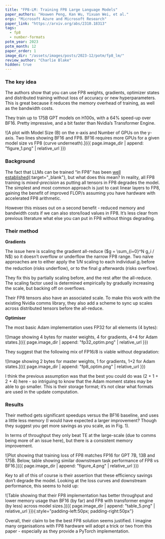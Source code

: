 ```yaml
---
title: "FP8-LM: Training FP8 Large Language Models"
paper_authors: "Houwen Peng, Kan Wu, Yixuan Wei, et al."
orgs: "Microsoft Azure and Microsoft Research"
paper_link: "https://arxiv.org/abs/2310.18313"
tags:
  - fp8
  - number-formats
potm_year: 2023
potm_month: 12
paper_order: 1
image_dir: "/assets/images/posts/2023-12/potm/fp8_lm/"
review_author: "Charlie Blake"
hidden: true
---
```


### The key idea

The authors show that you can use FP8 weights, gradients, optimizer states and distributed training without loss of accuracy or new hyperparameters. This is great because it reduces the memory overhead of training, as well as the bandwidth costs.

They train up to 175B GPT models on H100s, with a 64% speed-up over BF16. Pretty impressive, and a bit faster than Nvidia’s Transformer Engine.

![A plot with Model Size (B) on the x-axis and Number of GPUs on the y-axis. Two lines showing BF16 and FP8. BF16 requires more GPUs for a given model size vs FP8 (curve underneath).]({{ page.image_dir | append: "figure_1.png" | relative_url }})

### Background

The fact that LLMs can be trained “in FP8” has been [well established](https://arxiv.org/abs/2206.02915){:target="_blank"}, but what does this mean? In reality, all FP8 training is _mixed-precision_ as putting all tensors in FP8 degrades the model. The simplest and most common approach is just to cast linear layers to FP8, gaining the benefit of improved FLOP/s assuming you have hardware with accelerated FP8 arithmetic.

However this misses out on a second benefit - reduced memory and bandwidth costs if we can also store/load values in FP8. It’s less clear from previous literature what else you can put in FP8 without things degrading.

### Their method

**Gradients**

The issue here is scaling the gradient all-reduce ($g = \sum_{i=0}^N g_i / N$) so it doesn’t overflow or underflow the narrow FP8 range. Two naïve approaches are to either apply the $1/N$ scaling to each individual $g_i$ before the reduction (risks underflow), or to the final $g$ afterwards (risks overflow).

They fix this by partially scaling before, and the rest after the all-reduce. The scaling factor used is determined empirically by gradually increasing the scale, but backing off on overflows.

Their FP8 tensors also have an associated scale. To make this work with the existing Nvidia comms library, they also add a scheme to sync up scales across distributed tensors before the all-reduce.

**Optimiser**

The most basic Adam implementation uses FP32 for all elements (4 bytes):

![Image showing 4 bytes for master weights, 4 for gradients, 4+4 for Adam states.]({{ page.image_dir | append: "fp32_optim.png" | relative_url }})

They suggest that the following mix of FP16/8 is viable without degradation:

![Image showing 2 bytes for master weights, 1 for gradients, 1+2 for Adam states.]({{ page.image_dir | append: "fp8_optim.png" | relative_url }})

I think the previous assumption was that the best you could do was (2 + 1 + 2 + 4) here - so intriguing to know that the Adam moment states may be able to go smaller. This is their storage format; it’s not clear what formats are used in the update computation.

### Results

Their method gets significant speedups versus the BF16 baseline, and uses a little less memory (I would have expected a larger improvement? Though they suggest you get more savings as you scale, as in Fig. 1).

In terms of throughput they only beat TE at the large-scale (due to comms being more of an issue here), but there is a consistent memory improvement.

![Plot showing that training loss of FP8 matches FP16 for GPT 7B, 13B and 175B. Below, table showing similar downstream task performance of FP8 vs BF16.]({{ page.image_dir | append: "figure_4.png" | relative_url }})

Key to all of this of course is their assertion that these efficiency savings don’t degrade the model. Looking at the loss curves and downstream performance, this seems to hold up:

![Table showing that their FP8 implementation has better throughput and lower memory usage than BF16 (by far) and FP8 with transformer engine (by less) across model sizes.]({{ page.image_dir | append: "table_5.png" | relative_url }}){:style="padding-left:50px; padding-right:50px"}

Overall, their claim to be the best FP8 solution seems justified. I imagine many organisations with FP8 hardware will adopt a trick or two from this paper - especially as they provide a PyTorch implementation.